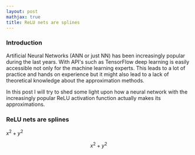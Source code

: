 ```yaml
---
layout: post
mathjax: true
title: ReLU nets are splines
---
```


### Introduction

Artificial Neural Networks (ANN or just NN) has been increasingly popular during the last years. With API's such as TensorFlow deep learning is easily accessible not only for the machine learning experts. This leads to a lot of practice and hands on experience but it might also lead to a lack of theoretical knowledge about the approximation methods.

In this post I will try to shed some light upon how a neural network with the increasingly popular ReLU activation function actually makes its approximations.

### ReLU nets are splines

$x^2 + y^2$

$$x^2 + y^2$$
